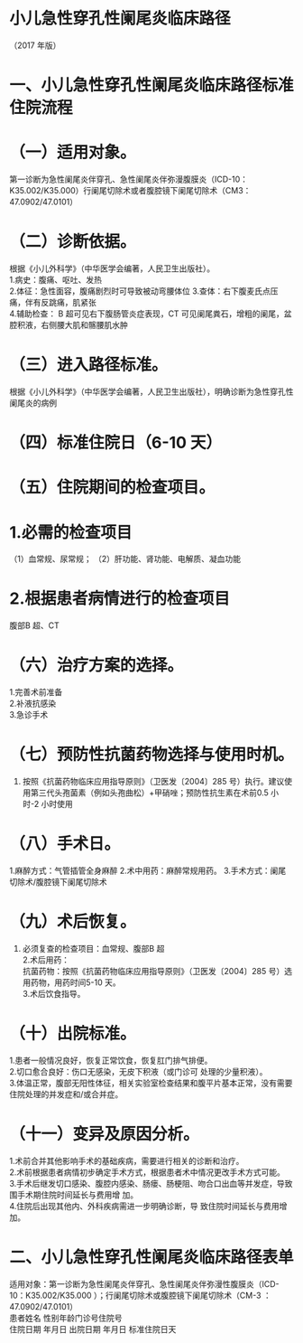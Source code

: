 # 小儿急性穿孔性阑尾炎临床路径  
（2017 年版）  
# 一、小儿急性穿孔性阑尾炎临床路径标准住院流程  
# （一）适用对象。  
第一诊断为急性阑尾炎伴穿孔、急性阑尾炎伴弥漫腹膜炎（ICD-10：K35.002/K35.000）行阑尾切除术或者腹腔镜下阑尾切除术（CM3：47.0902/47.0101）  
# （二）诊断依据。  
根据《小儿外科学》（中华医学会编著，人民卫生出版社）。  
1.病史：腹痛、呕吐、发热  
2.体征：急性面容，腹痛剧烈时可导致被动弯腰体位 3.查体：右下腹麦氏点压痛，伴有反跳痛，肌紧张  
4.辅助检查： B 超可见右下腹肠管炎症表现，CT 可见阑尾粪石，增粗的阑尾，盆腔积液，右侧腰大肌和髂腰肌水肿  
# （三）进入路径标准。  
根据《小儿外科学》（中华医学会编著，人民卫生出版社），明确诊断为急性穿孔性阑尾炎的病例  
# （四）标准住院日（6-10 天）  
# （五）住院期间的检查项目。  
# 1.必需的检查项目  
（1）血常规、尿常规； （2）肝功能、肾功能、电解质、凝血功能  
# 2.根据患者病情进行的检查项目  
腹部B 超、CT  
# （六）治疗方案的选择。  
1.完善术前准备  
2.补液抗感染  
3.急诊手术  
# （七）预防性抗菌药物选择与使用时机。  
1. 按照《抗菌药物临床应用指导原则》（卫医发〔2004〕285 号）执行。建议使用第三代头孢菌素（例如头孢曲松）$+$甲硝唑；预防性抗生素在术前0.5 小时-2 小时使用  
# （八）手术日。  
1.麻醉方式：气管插管全身麻醉 2.术中用药：麻醉常规用药。 3.手术方式：阑尾切除术/腹腔镜下阑尾切除术  
# （九）术后恢复。  
1. 必须复查的检查项目：血常规、腹部B 超  
2.术后用药：  
抗菌药物：按照《抗菌药物临床应用指导原则》（卫医发〔2004〕285 号）选用药物，用药时间5-10 天。  
3.术后饮食指导。  
# （十）出院标准。  
1.患者一般情况良好，恢复正常饮食，恢复肛门排气排便。  
2.切口愈合良好：伤口无感染，无皮下积液（或门诊可 处理的少量积液）。  
3.体温正常，腹部无阳性体征，相关实验室检查结果和腹平片基本正常，没有需要住院处理的并发症和/或合并症。  
# （十一）变异及原因分析。  
1.术前合并其他影响手术的基础疾病，需要进行相关的诊断和治疗。  
2.术前根据患者病情初步确定手术方式，根据患者术中情况更改手术方式可能。  
3.手术后继发切口感染、腹腔内感染、肠瘘、肠梗阻、吻合口出血等并发症，导致围手术期住院时间延长与费用增 加。  
4.住院后出现其他内、外科疾病需进一步明确诊断，导 致住院时间延长与费用增加。  
# 二、小儿急性穿孔性阑尾炎临床路径表单  
适用对象：第一诊断为急性阑尾炎伴穿孔、急性阑尾炎伴弥漫性腹膜炎（ICD-10：K35.002/K35.000 ）；行阑尾切除术或腹腔镜下阑尾切除术（CM-3 ：47.0902/47.0101）  
患者姓名  性别年龄门诊号住院号  
住院日期  年月日   出院日期  年月日  标准住院日天  
